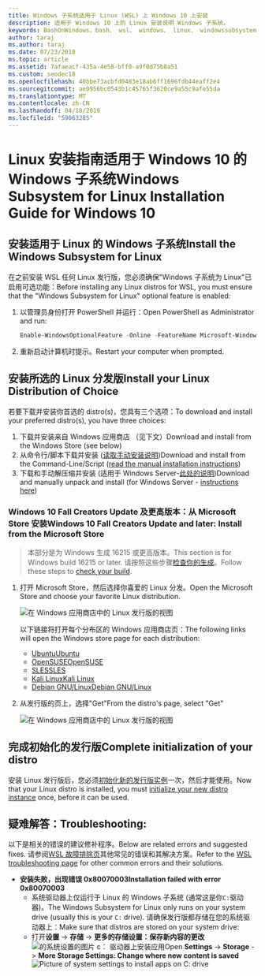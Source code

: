 ```yaml
---
title: Windows 子系统适用于 Linux (WSL) 上 Windows 10 上安装
description: 适用于 Windows 10 上的 Linux 安装说明 Windows 子系统。
keywords: BashOnWindows，bash、 wsl、 windows、 linux、 windowssubsystem、 ubuntu、 debian、 suse、 windows 10 的 windows 子系统安装
author: taraj
ms.author: taraj
ms.date: 07/23/2018
ms.topic: article
ms.assetid: 7afaeacf-435a-4e58-bff0-a9f0d75b8a51
ms.custom: seodec18
ms.openlocfilehash: 40bbe73acbfd0483e18ab6ff1696fdb44eaff2e4
ms.sourcegitcommit: ae0956bc0543b1c45765f3620ce9a55c9afe55da
ms.translationtype: MT
ms.contentlocale: zh-CN
ms.lasthandoff: 04/18/2019
ms.locfileid: "59063285"
---
```

# <a name="windows-subsystem-for-linux-installation-guide-for-windows-10"></a><span data-ttu-id="e3fc2-104">Linux 安装指南适用于 Windows 10 的 Windows 子系统</span><span class="sxs-lookup"><span data-stu-id="e3fc2-104">Windows Subsystem for Linux Installation Guide for Windows 10</span></span>

## <a name="install-the-windows-subsystem-for-linux"></a><span data-ttu-id="e3fc2-105">安装适用于 Linux 的 Windows 子系统</span><span class="sxs-lookup"><span data-stu-id="e3fc2-105">Install the Windows Subsystem for Linux</span></span>

<span data-ttu-id="e3fc2-106">在之前安装 WSL 任何 Linux 发行版，您必须确保"Windows 子系统为 Linux"已启用可选功能：</span><span class="sxs-lookup"><span data-stu-id="e3fc2-106">Before installing any Linux distros for WSL, you must ensure that the "Windows Subsystem for Linux" optional feature is enabled:</span></span>

1. <span data-ttu-id="e3fc2-107">以管理员身份打开 PowerShell 并运行：</span><span class="sxs-lookup"><span data-stu-id="e3fc2-107">Open PowerShell as Administrator and run:</span></span>
    ```powershell
    Enable-WindowsOptionalFeature -Online -FeatureName Microsoft-Windows-Subsystem-Linux
    ```

2. <span data-ttu-id="e3fc2-108">重新启动计算机时提示。</span><span class="sxs-lookup"><span data-stu-id="e3fc2-108">Restart your computer when prompted.</span></span>

## <a name="install-your-linux-distribution-of-choice"></a><span data-ttu-id="e3fc2-109">安装所选的 Linux 分发版</span><span class="sxs-lookup"><span data-stu-id="e3fc2-109">Install your Linux Distribution of Choice</span></span>
<span data-ttu-id="e3fc2-110">若要下载并安装你首选的 distro(s)，您具有三个选项：</span><span class="sxs-lookup"><span data-stu-id="e3fc2-110">To download and install your preferred distro(s), you have three choices:</span></span>
1. <span data-ttu-id="e3fc2-111">下载并安装来自 Windows 应用商店 （见下文）</span><span class="sxs-lookup"><span data-stu-id="e3fc2-111">Download and install from the Windows Store (see below)</span></span>
1. <span data-ttu-id="e3fc2-112">从命令行/脚本下载并安装 ([读取手动安装说明](install-manual.md))</span><span class="sxs-lookup"><span data-stu-id="e3fc2-112">Download and install from the Command-Line/Script ([read the manual installation instructions](install-manual.md))</span></span>
1. <span data-ttu-id="e3fc2-113">下载和手动解压缩并安装 (适用于 Windows Server-[此处的说明](install-on-server.md))</span><span class="sxs-lookup"><span data-stu-id="e3fc2-113">Download and manually unpack and install (for Windows Server - [instructions here](install-on-server.md))</span></span>

### <a name="windows-10-fall-creators-update-and-later-install-from-the-microsoft-store"></a><span data-ttu-id="e3fc2-114">Windows 10 Fall Creators Update 及更高版本：从 Microsoft Store 安装</span><span class="sxs-lookup"><span data-stu-id="e3fc2-114">Windows 10 Fall Creators Update and later: Install from the Microsoft Store</span></span>

> <span data-ttu-id="e3fc2-115">本部分是为 Windows 生成 16215 或更高版本。</span><span class="sxs-lookup"><span data-stu-id="e3fc2-115">This section is for Windows build 16215 or later.</span></span>  <span data-ttu-id="e3fc2-116">请按照这些步骤[检查你的生成](troubleshooting.md#check-your-build-number)。</span><span class="sxs-lookup"><span data-stu-id="e3fc2-116">Follow these steps to [check your build](troubleshooting.md#check-your-build-number).</span></span> 

1. <span data-ttu-id="e3fc2-117">打开 Microsoft Store，然后选择你喜爱的 Linux 分发。</span><span class="sxs-lookup"><span data-stu-id="e3fc2-117">Open the Microsoft Store and choose your favorite Linux distribution.</span></span>

    ![在 Windows 应用商店中的 Linux 发行版的视图](media/store.png)

    <span data-ttu-id="e3fc2-119">以下链接将打开每个分布区的 Windows 应用商店页：</span><span class="sxs-lookup"><span data-stu-id="e3fc2-119">The following links will open the Windows store page for each distribution:</span></span>

    * [<span data-ttu-id="e3fc2-120">Ubuntu</span><span class="sxs-lookup"><span data-stu-id="e3fc2-120">Ubuntu</span></span>](https://www.microsoft.com/store/p/ubuntu/9nblggh4msv6)
    * [<span data-ttu-id="e3fc2-121">OpenSUSE</span><span class="sxs-lookup"><span data-stu-id="e3fc2-121">OpenSUSE</span></span>](https://www.microsoft.com/store/apps/9njvjts82tjx)
    * [<span data-ttu-id="e3fc2-122">SLES</span><span class="sxs-lookup"><span data-stu-id="e3fc2-122">SLES</span></span>](https://www.microsoft.com/store/apps/9p32mwbh6cns)
    * [<span data-ttu-id="e3fc2-123">Kali Linux</span><span class="sxs-lookup"><span data-stu-id="e3fc2-123">Kali Linux</span></span>](https://www.microsoft.com/store/apps/9PKR34TNCV07)
    * [<span data-ttu-id="e3fc2-124">Debian GNU/Linux</span><span class="sxs-lookup"><span data-stu-id="e3fc2-124">Debian GNU/Linux</span></span>](https://www.microsoft.com/store/apps/9MSVKQC78PK6)

1. <span data-ttu-id="e3fc2-125">从发行版的页上，选择"Get"</span><span class="sxs-lookup"><span data-stu-id="e3fc2-125">From the distro's page, select "Get"</span></span>

    ![在 Windows 应用商店中的 Linux 发行版的视图](media/UbuntuStore.png)

## <a name="complete-initialization-of-your-distro"></a><span data-ttu-id="e3fc2-127">完成初始化的发行版</span><span class="sxs-lookup"><span data-stu-id="e3fc2-127">Complete initialization of your distro</span></span>
<span data-ttu-id="e3fc2-128">安装 Linux 发行版后，您必须[初始化新的发行版实例](initialize-distro.md)一次，然后才能使用。</span><span class="sxs-lookup"><span data-stu-id="e3fc2-128">Now that your Linux distro is installed, you must [initialize your new distro instance](initialize-distro.md) once, before it can be used.</span></span>

## <a name="troubleshooting"></a><span data-ttu-id="e3fc2-129">疑难解答：</span><span class="sxs-lookup"><span data-stu-id="e3fc2-129">Troubleshooting:</span></span> 

<span data-ttu-id="e3fc2-130">以下是相关的错误的建议修补程序。</span><span class="sxs-lookup"><span data-stu-id="e3fc2-130">Below are related errors and suggested fixes.</span></span> <span data-ttu-id="e3fc2-131">请参阅[WSL 故障排除页](troubleshooting.md)其他常见的错误和其解决方案。</span><span class="sxs-lookup"><span data-stu-id="e3fc2-131">Refer to the [WSL troubleshooting page](troubleshooting.md) for other common errors and their solutions.</span></span>

* <span data-ttu-id="e3fc2-132">**安装失败，出现错误 0x80070003**</span><span class="sxs-lookup"><span data-stu-id="e3fc2-132">**Installation failed with error 0x80070003**</span></span>
    * <span data-ttu-id="e3fc2-133">系统驱动器上仅运行于 Linux 的 Windows 子系统 (通常这是你`C:`驱动器)。</span><span class="sxs-lookup"><span data-stu-id="e3fc2-133">The Windows Subsystem for Linux only runs on your system drive (usually this is your `C:` drive).</span></span> <span data-ttu-id="e3fc2-134">请确保发行版都存储在您的系统驱动器上：</span><span class="sxs-lookup"><span data-stu-id="e3fc2-134">Make sure that distros are stored on your system drive:</span></span>  
    * <span data-ttu-id="e3fc2-135">打开**设置** -> **存储** -> **更多的存储设置：保存新内容的更改**
    ![的系统设置的图片 c： 驱动器上安装应用](media/AppStorage.png)</span><span class="sxs-lookup"><span data-stu-id="e3fc2-135">Open **Settings** -> **Storage** -> **More Storage Settings: Change where new content is saved**
![Picture of system settings to install apps on C: drive](media/AppStorage.png)</span></span>
